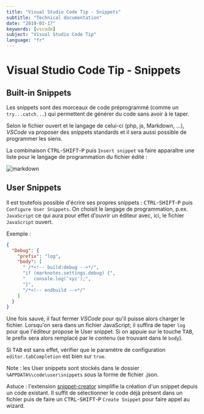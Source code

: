 ```yaml
---
title: "Visual Studio Code Tip - Snippets"
subtitle: "Technical documentation"
date: "2019-01-17"
keywords: [vscode]
subject: "Visual Studio Code Tip"
language: "fr"
---
```

# Visual Studio Code Tip - Snippets

## Built-in Snippets

Les snippets sont des morceaux de code préprogrammé (comme un `try...catch...`) qui permettent de générer du code sans avoir à le taper.

Selon le fichier ouvert et le langage de celui-ci (php, js, Markdown, ...), _VSCode_ va proposer des snippets standards et il sera aussi possible de programmer les siens.

La combinaison <kbd>CTRL</kbd>-<kbd>SHIFT</kbd>-<kbd>P</kbd> puis `Insert snippet` va faire apparaître une liste pour le langage de programmation du fichier édité :

![markdown](./images/snippets/markdown.png)

## User Snippets

Il est toutefois possible d'écrire ses propres snippets : <kbd>CTRL</kbd>-<kbd>SHIFT</kbd>-<kbd>P</kbd> puis `Configure User Snippets`. On choisit le langage de programmation, p.ex. `JavaScript` ce qui aura pour effet d'ouvrir un éditeur avec, ici, le fichier `JavaScript` ouvert.

Exemple :

```json
{
  "Debug": {
    "prefix": "log",
    "body": [
      " /*<!-- build:debug -->*/",
      "if (marknotes.settings.debug) {",
      "   console.log('xyz');",
      "}",
      "/*<!-- endbuild -->*/"
    ]
  }
}
```

Une fois sauvé, il faut fermer _VSCode_ pour qu'il puisse alors charger le fichier. Lorsqu'on sera dans un fichier JavaScript; il suffira de taper `log` pour que l'éditeur propose le User snippet. Si on appuie sur le touche <kbd>TAB</kbd>, le prefix sera alors remplacé par le contenu (se trouvant dans le `body`).

Si <kbd>TAB</kbd> est sans effet, vérifier que le paramètre de configuration `editor.tabCompletion` est bien sur `true`.

Note : les User snippets sont stockés dans le dossier `%APPDATA%\code\user\snippets` sous la forme de fichier .json.

Astuce : l'extension [snippet-creator](https://marketplace.visualstudio.com/items?itemName=nikitaKunevich.snippet-creator) simplifie la création d'un snippet depuis un code existant. Il suffit de sélectionner le code déjà présent dans un fichier puis de faire un <kbd>CTRL</kbd>-<kbd>SHIFT</kbd>-<kbd>P</kbd> `Create Snippet` pour faire appel au wizard.
